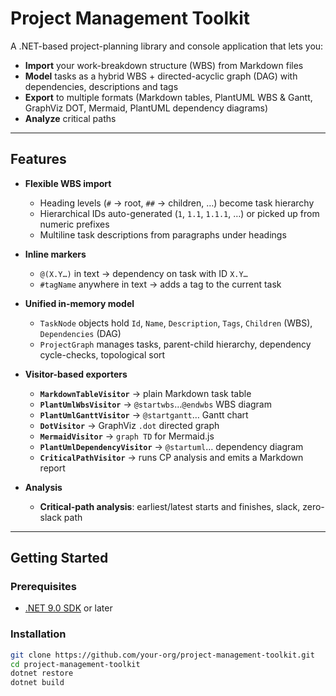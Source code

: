 ﻿# Project Management Toolkit

A .NET-based project-planning library and console application that lets you:

- **Import** your work-breakdown structure (WBS) from Markdown files  
- **Model** tasks as a hybrid WBS + directed-acyclic graph (DAG) with dependencies, descriptions and tags  
- **Export** to multiple formats (Markdown tables, PlantUML WBS & Gantt, GraphViz DOT, Mermaid, PlantUML dependency diagrams)  
- **Analyze** critical paths  

---

## Features

- **Flexible WBS import**  
  - Heading levels (`#` → root, `##` → children, …) become task hierarchy  
  - Hierarchical IDs auto-generated (`1`, `1.1`, `1.1.1`, …) or picked up from numeric prefixes  
  - Multiline task descriptions from paragraphs under headings

- **Inline markers**  
  - `@(X.Y…)` in text → dependency on task with ID `X.Y…`  
  - `#tagName` anywhere in text → adds a tag to the current task  

- **Unified in-memory model**  
  - `TaskNode` objects hold `Id`, `Name`, `Description`, `Tags`, `Children` (WBS), `Dependencies` (DAG)  
  - `ProjectGraph` manages tasks, parent-child hierarchy, dependency cycle-checks, topological sort  

- **Visitor-based exporters**  
  - **`MarkdownTableVisitor`** → plain Markdown task table  
  - **`PlantUmlWbsVisitor`** → `@startwbs`…`@endwbs` WBS diagram  
  - **`PlantUmlGanttVisitor`** → `@startgantt`… Gantt chart  
  - **`DotVisitor`** → GraphViz `.dot` directed graph  
  - **`MermaidVisitor`** → `graph TD` for Mermaid.js  
  - **`PlantUmlDependencyVisitor`** → `@startuml`… dependency diagram  
  - **`CriticalPathVisitor`** → runs CP analysis and emits a Markdown report  

- **Analysis**  
  - **Critical-path analysis**: earliest/latest starts and finishes, slack, zero-slack path  

---

## Getting Started

### Prerequisites

- [.NET 9.0 SDK](https://dotnet.microsoft.com/download) or later  

### Installation

```bash
git clone https://github.com/your-org/project-management-toolkit.git
cd project-management-toolkit
dotnet restore
dotnet build
